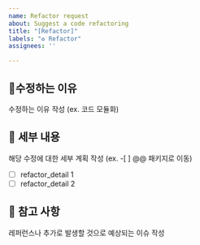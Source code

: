 ```yaml
---
name: Refactor request
about: Suggest a code refactoring
title: "[Refactor]"
labels: "♻️ Refactor"
assignees: ''

---
```


## 🔨수정하는 이유
수정하는 이유 작성 (ex. 코드 모듈화)

## 🧩 세부 내용
해당 수정에 대한 세부 계획 작성 (ex. -[ ] @@ 패키지로 이동)
- [ ] refactor_detail 1
- [ ] refactor_detail 2

## 📖 참고 사항
레퍼런스나 추가로 발생할 것으로 예상되는 이슈 작성
